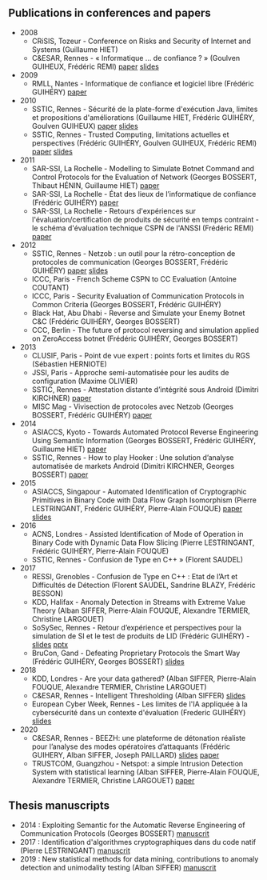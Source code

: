 ## Publications in conferences and papers

* 2008
  * CRiSIS, Tozeur - Conference on Risks and Security of Internet and Systems (Guillaume HIET)
  * C&ESAR, Rennes - « Informatique … de confiance ? » (Goulven GUIHEUX, Frédéric REMI) [paper](documents/2008_CESAR_Amossys_article_TPM.pdf) [slides](documents/2008_CESAR_Amossys_presentation_TPM.pps)
* 2009
  * RMLL, Nantes - Informatique de confiance et logiciel libre (Frédéric GUIHÉRY) [paper](documents/2009_RMLL_Amossys_presentation_TPM.pdf)
* 2010
  * SSTIC, Rennes - Sécurité de la plate-forme d'exécution Java, limites et propositions d'améliorations (Guillaume HIET, Frédéric GUIHÉRY, Goulven GUIHEUX) [paper](documents/2010_SSTIC_Securite_plateforme_execution_java_limitations_propositions_ameliorations.pdf) [slides](documents/2010_SSTIC_Securite_plateforme_execution_java_limitations_ameliorations_slides.pdf)
  * SSTIC, Rennes - Trusted Computing, limitations actuelles et perspectives (Frédéric GUIHÉRY, Goulven GUIHEUX, Frédéric REMI) [paper](documents/2010_SSTIC_Trusted_computing_limitations_perspectives.pdf) [slides](documents/2010_SSTIC_Trusted_computing_limitations_perspectives_slides.pdf)
* 2011
  * SAR-SSI, La Rochelle - Modelling to Simulate Botnet Command and Control Protocols for the Evaluation of Network (Georges BOSSERT, Thibaut HÉNIN, Guillaume HIET) [paper](documents/2011_SARSSI_Modelisation_Botnet_Pour_Simulation-article.pdf)
  * SAR-SSI, La Rochelle - État des lieux de l’informatique de confiance (Frédéric GUIHÉRY) [paper](documents/2011_SAR-SSI_Informatique_de_confiance.pdf)
  * SAR-SSI, La Rochelle - Retours d'expériences sur l'évaluation/certification de produits de sécurité en temps contraint - le schéma d'évaluation technique CSPN de l'ANSSI (Frédéric REMI) [paper](documents/2011_SAR-SSI_CSPN_FEEDBACK.pdf)
* 2012
  * SSTIC, Rennes - Netzob : un outil pour la rétro-conception de protocoles de communication (Georges BOSSERT, Frédéric GUIHÉRY) [paper](documents/2012_SSTIC_Article-netzob_un_outil_pour_la_retro-conception_de_protocoles_de_communication-guihery_bossert_hiet_1.pdf) [slides](documents/2012_SSTIC_Slides-netzob_un_outil_pour_la_retro-conception_de_protocoles_de_communication-guihery_bossert_hiet.pdf)
  * ICCC, Paris - French Scheme CSPN to CC Evaluation (Antoine COUTANT)
  * ICCC, Paris - Security Evaluation of Communication Protocols in Common Criteria (Georges BOSSERT, Frédéric GUIHÉRY)
  * Black Hat, Abu Dhabi - Reverse and Simulate your Enemy Botnet C&C (Frédéric GUIHÉRY, Georges BOSSERT)
  * CCC, Berlin - The future of protocol reversing and simulation applied on ZeroAccess botnet (Frédéric GUIHÉRY, Georges BOSSERT)
* 2013
  * CLUSIF, Paris - Point de vue expert : points forts et limites du RGS (Sébastien HERNIOTE)
  * JSSI, Paris - Approche semi-automatisée pour les audits de configuration (Maxime OLIVIER)
  * SSTIC, Rennes - Attestation distante d’intégrité sous Android (Dimitri KIRCHNER) [paper](documents/2013_SSTIC_Attestation-distante-dintegrite-sous-Android.pdf)
  * MISC Mag - Vivisection de protocoles avec Netzob (Georges BOSSERT, Frédéric GUIHÉRY) [paper](https://connect.ed-diamond.com/MISC/MISCHS-007/Vivisection-de-protocoles-avec-Netzob2)
* 2014
  * ASIACCS, Kyoto - Towards Automated Protocol Reverse Engineering Using Semantic Information (Georges BOSSERT, Frédéric GUIHÉRY, Guillaume HIET) [paper](documents/2014_ASIACCS_reverse_protocol_semantic.pdf)
  * SSTIC, Rennes - How to play Hooker : Une solution d’analyse automatisée de markets Android (Dimitri KIRCHNER, Georges BOSSERT) [paper](documents/2014_SSTIC_Article-how_to_play_hooker__une_solution_danalyse_automatise_de_markets_android-kirchner_bossert.pdf)
* 2015
  * ASIACCS, Singapour - Automated Identification of Cryptographic Primitives in Binary Code with Data Flow Graph Isomorphism (Pierre LESTRINGANT, Frédéric GUIHÉRY, Pierre-Alain FOUQUE) [paper](documents/2015_ASIACCS_Automated_Identification_Of_Cryptographic_Primitives_In_Binary_Code_With_Data_Flow_Graph_Isomorphism_paper.pdf) [slides](documents/2015_ASIACCS_Automated_Identification_Of_Cryptographic_Primitives_In_Binary_Code_With_Data_Flow_Graph_Isomorphism_slides.pdf)
* 2016
  * ACNS, Londres - Assisted Identification of Mode of Operation in Binary Code with Dynamic Data Flow Slicing (Pierre LESTRINGANT, Frédéric GUIHÉRY, Pierre-Alain FOUQUE)
  * SSTIC, Rennes - Confusion de Type en C++ » (Florent SAUDEL)
* 2017
  * RESSI, Grenobles - Confusion de Type en C++ : Etat de l’Art et Difficultés de Détection (Florent SAUDEL, Sandrine BLAZY, Frédéric BESSON)
  * KDD, Halifax - Anomaly Detection in Streams with Extreme Value Theory (Alban SIFFER, Pierre-Alain FOUQUE, Alexandre TERMIER, Christine LARGOUET)
  * SoSySec, Rennes - Retour d’expérience et perspectives pour la simulation de SI et le test de produits de LID (Frédéric GUIHÉRY) - [slides](documents/2017_Seminaire_Eval_LID_FGY.pdf) [pptx]([slides](documents/2017_Seminaire_Eval_LID_FGY.pptx))
  * BruCon, Gand - Defeating Proprietary Protocols the Smart Way (Frédéric GUIHÉRY, Georges BOSSERT) [slides](https://gitlab.amossys.fr/formations/netzob_reverse_protocols)
* 2018
  * KDD, Londres - Are your data gathered? (Alban SIFFER, Pierre-Alain FOUQUE, Alexandre TERMIER, Christine LARGOUET)
  * C&ESAR, Rennes - Intelligent Thresholding (Alban SIFFER) [slides](documents/2018_CESAR_Intelligent_thresholding.pdf)
  * European Cyber Week, Rennes - Les limites de l'IA appliquée à la cybersécurité dans un contexte d'évaluation (Frederic GUIHÉRY) [slides](documents/2018_ECW_Evaluation_produits_IA.pdf)
* 2020
  * C&ESAR, Rennes - BEEZH: une plateforme de détonation réaliste pour l’analyse des modes opératoires d’attaquants (Frédéric GUIHERY, Alban SIFFER, Joseph PAILLARD) [slides](documents/2020_CESAR_BEEZH_platform_slides.pdf) [paper](documents/2020_CESAR_BEEZH_platform.pdf)
  * TRUSTCOM, Guangzhou - Netspot: a simple Intrusion Detection System with statistical learning (Alban SIFFER, Pierre-Alain FOUQUE, Alexandre TERMIER, Christine LARGOUET) [paper](documents/2020_TRUSTCOM_Netspot_article.pdf)

## Thesis manuscripts

* 2014 : Exploiting Semantic for the Automatic Reverse Engineering of Communication Protocols (Georges BOSSERT) [manuscrit](documents/2014_these_Georges_Bossert.pdf)
* 2017 : Identification d'algorithmes cryptographiques dans du code natif (Pierre LESTRINGANT) [manuscrit](documents/2017_these_Pierre_Lestringant.pdf)
* 2019 : New statistical methods for data mining, contributions to anomaly detection and unimodality testing (Alban SIFFER) [manuscrit](documents/2019_these_Alban_Siffer.pdf)
